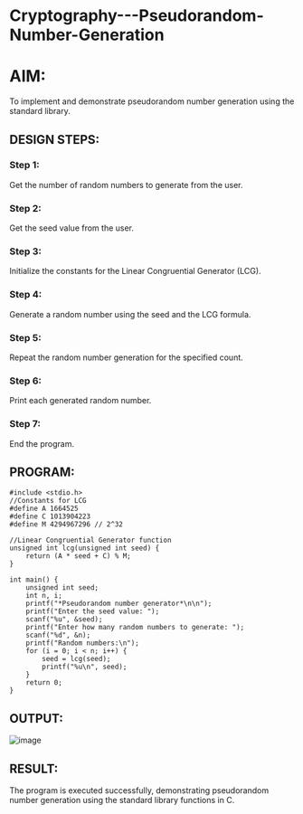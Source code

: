 # Cryptography---Pseudorandom-Number-Generation

# AIM:

To implement and demonstrate pseudorandom number generation using the standard library.

## DESIGN STEPS:

### Step 1:
Get the number of random numbers to generate from the user.

### Step 2: 
Get the seed value from the user.

### Step 3: 
Initialize the constants for the Linear Congruential Generator (LCG).

### Step 4:
Generate a random number using the seed and the LCG formula.

### Step 5:
Repeat the random number generation for the specified count.

### Step 6:
Print each generated random number.

### Step 7: 
End the program.

## PROGRAM:
~~~
#include <stdio.h>
//Constants for LCG
#define A 1664525
#define C 1013904223
#define M 4294967296 // 2^32

//Linear Congruential Generator function
unsigned int lcg(unsigned int seed) {
    return (A * seed + C) % M;
}

int main() {
    unsigned int seed;
    int n, i;
    printf("*Pseudorandom number generator*\n\n");
    printf("Enter the seed value: ");
    scanf("%u", &seed);
    printf("Enter how many random numbers to generate: ");
    scanf("%d", &n);
    printf("Random numbers:\n");
    for (i = 0; i < n; i++) {
        seed = lcg(seed);
        printf("%u\n", seed);
    }
    return 0;
}
~~~

## OUTPUT:

![image](https://github.com/user-attachments/assets/447031a1-ae17-4127-b7ad-a5667678d36c)

## RESULT:

The program is executed successfully, demonstrating pseudorandom number generation using the standard library functions in C.
